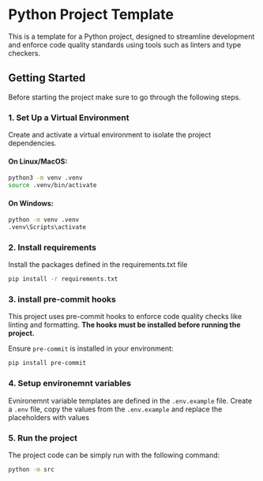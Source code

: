 # Python Project Template

This is a template for a Python project, designed to streamline development and enforce code quality standards using tools such as linters and type checkers.

## Getting Started

Before starting the project make sure to go through the following steps.

### 1. Set Up a Virtual Environment
Create and activate a virtual environment to isolate the project dependencies.

#### On Linux/MacOS:
```bash
python3 -m venv .venv
source .venv/bin/activate
```

#### On Windows:
```bash
python -m venv .venv
.venv\Scripts\activate
```

### 2. Install requirements
Install the packages defined in the requirements.txt file
```bash
pip install -r requirements.txt
```

### 3. install pre-commit hooks

This project uses pre-commit hooks to enforce code quality checks like linting and formatting. **The hooks must be installed before running the project.**

Ensure `pre-commit` is installed in your environment:
```bash
pip install pre-commit
```


### 4. Setup environemnt variables
Evnironemnt variable templates are defined in the `.env.example` file.
Create a `.env` file, copy the values from the `.env.example` and replace the placeholders with values


### 5. Run the project
The project code can be simply run with the following command:
```bash
python -m src
```
